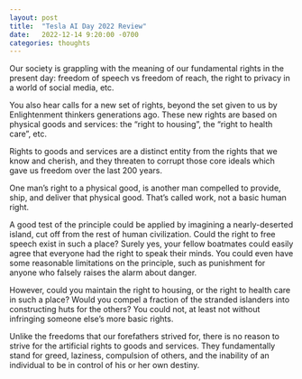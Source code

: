 ```yaml
---
layout: post
title:  "Tesla AI Day 2022 Review"
date:   2022-12-14 9:20:00 -0700
categories: thoughts
---
```

Our society is grappling with the meaning of our fundamental rights in the present day: freedom of speech vs freedom of
reach, the right to privacy in a world of social media, etc.

You also hear calls for a new set of rights, beyond the set given to us by Enlightenment thinkers generations ago. These
new rights are based on physical goods and services: the “right to housing”, the “right to health care”, etc.

Rights to goods and services are a distinct entity from the rights that we know and cherish, and they threaten to corrupt
those core ideals which gave us freedom over the last 200 years.

One man’s right to a physical good, is another man compelled to provide, ship, and deliver that physical good. That’s
called work, not a basic human right.

A good test of the principle could be applied by imagining a nearly-deserted island, cut off from the rest of human
civilization. Could the right to free speech exist in such a place? Surely yes, your fellow boatmates could easily agree
that everyone had the right to speak their minds. You could even have some reasonable limitations on the principle, such
as punishment for anyone who falsely raises the alarm about danger.

However, could you maintain the right to housing, or the right to health care in such a place? Would you compel a
fraction of the stranded islanders into constructing huts for the others? You could not, at least not without infringing
someone else’s more basic rights.

Unlike the freedoms that our forefathers strived for, there is no reason to strive for the artificial rights to goods
and services. They fundamentally stand for greed, laziness, compulsion of others, and the inability of an individual to
be in control of his or her own destiny.
